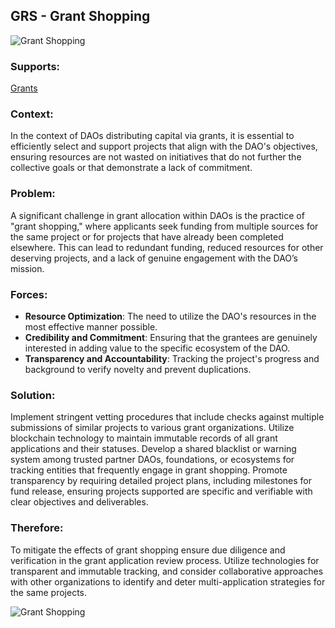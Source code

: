 ## GRS - Grant Shopping

![Grant Shopping](./output/illustrations/grant_shopping.png)

### Supports:

[Grants](./grants.html)

### Context:

In the context of DAOs distributing capital via grants, it is essential to efficiently select and support projects that align with the DAO's objectives, ensuring resources are not wasted on initiatives that do not further the collective goals or that demonstrate a lack of commitment.

### Problem:

A significant challenge in grant allocation within DAOs is the practice of "grant shopping," where applicants seek funding from multiple sources for the same project or for projects that have already been completed elsewhere. This can lead to redundant funding, reduced resources for other deserving projects, and a lack of genuine engagement with the DAO’s mission.

### Forces:

- **Resource Optimization**: The need to utilize the DAO's resources in the most effective manner possible.
- **Credibility and Commitment**: Ensuring that the grantees are genuinely interested in adding value to the specific ecosystem of the DAO.
- **Transparency and Accountability**: Tracking the project's progress and background to verify novelty and prevent duplications.

### Solution:

Implement stringent vetting procedures that include checks against multiple submissions of similar projects to various grant organizations. Utilize blockchain technology to maintain immutable records of all grant applications and their statuses. Develop a shared blacklist or warning system among trusted partner DAOs, foundations, or ecosystems for tracking entities that frequently engage in grant shopping. Promote transparency by requiring detailed project plans, including milestones for fund release, ensuring projects supported are specific and verifiable with clear objectives and deliverables.

### Therefore:

To mitigate the effects of grant shopping ensure due diligence and verification in the grant application review process. Utilize technologies for transparent and immutable tracking, and consider collaborative approaches with other organizations to identify and deter multi-application strategies for the same projects.


![Grant Shopping](./output/grant_shopping_specific_graph.png)